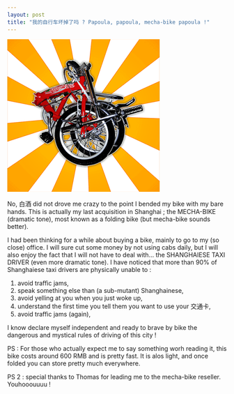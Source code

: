 ```yaml
---
layout: post
title: "我的自行车坏掉了吗 ? Papoula, papoula, mecha-bike papoula !"
---
```


![Mecha-bike](/files/bike.png)

No, 白酒 did not drove me crazy to the point I bended my bike with my bare hands. This is actually my last acquisition in Shanghai ; the MECHA-BIKE (dramatic tone), most known as a folding bike (but mecha-bike sounds better).

I had been thinking for a while about buying a bike, mainly to go to my (so close) office. I will sure cut some money by not using cabs daily, but I will also enjoy the fact that I will not have to deal with... the SHANGHAIESE TAXI DRIVER (even more dramatic tone). I have noticed that more than 90% of Shanghaiese taxi drivers are physically unable to :

1. avoid traffic jams,
1. speak something else than (a sub-mutant) Shanghainese,
1. avoid yelling at you when you just woke up,
1. understand the first time you tell them you want to use your 交通卡,
1. avoid traffic jams (again),

I know declare myself independent and ready to brave by bike the dangerous and mystical rules of driving of this city !

PS : For those who actually expect me to say something worh reading it, this bike costs around 600 RMB and is pretty fast. It is alos light, and once folded you can store pretty much everywhere.

PS 2 : special thanks to Thomas for leading me to the mecha-bike reseller. Youhooouuuu !